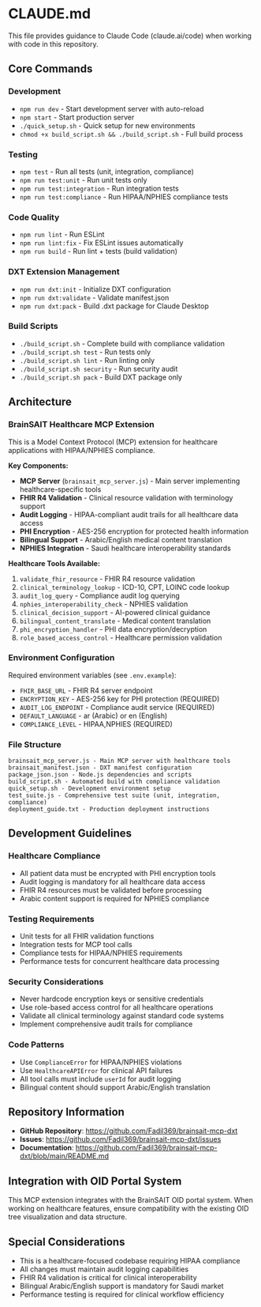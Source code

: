 # CLAUDE.md

This file provides guidance to Claude Code (claude.ai/code) when working with code in this repository.

## Core Commands

### Development
- `npm run dev` - Start development server with auto-reload
- `npm start` - Start production server
- `./quick_setup.sh` - Quick setup for new environments
- `chmod +x build_script.sh && ./build_script.sh` - Full build process

### Testing
- `npm test` - Run all tests (unit, integration, compliance)
- `npm run test:unit` - Run unit tests only
- `npm run test:integration` - Run integration tests
- `npm run test:compliance` - Run HIPAA/NPHIES compliance tests

### Code Quality
- `npm run lint` - Run ESLint
- `npm run lint:fix` - Fix ESLint issues automatically
- `npm run build` - Run lint + tests (build validation)

### DXT Extension Management
- `npm run dxt:init` - Initialize DXT configuration
- `npm run dxt:validate` - Validate manifest.json
- `npm run dxt:pack` - Build .dxt package for Claude Desktop

### Build Scripts
- `./build_script.sh` - Complete build with compliance validation
- `./build_script.sh test` - Run tests only
- `./build_script.sh lint` - Run linting only
- `./build_script.sh security` - Run security audit
- `./build_script.sh pack` - Build DXT package only

## Architecture

### BrainSAIT Healthcare MCP Extension
This is a Model Context Protocol (MCP) extension for healthcare applications with HIPAA/NPHIES compliance.

**Key Components:**
- **MCP Server** (`brainsait_mcp_server.js`) - Main server implementing healthcare-specific tools
- **FHIR R4 Validation** - Clinical resource validation with terminology support
- **Audit Logging** - HIPAA-compliant audit trails for all healthcare data access
- **PHI Encryption** - AES-256 encryption for protected health information
- **Bilingual Support** - Arabic/English medical content translation
- **NPHIES Integration** - Saudi healthcare interoperability standards

**Healthcare Tools Available:**
1. `validate_fhir_resource` - FHIR R4 resource validation
2. `clinical_terminology_lookup` - ICD-10, CPT, LOINC code lookup
3. `audit_log_query` - Compliance audit log querying
4. `nphies_interoperability_check` - NPHIES validation
5. `clinical_decision_support` - AI-powered clinical guidance
6. `bilingual_content_translate` - Medical content translation
7. `phi_encryption_handler` - PHI data encryption/decryption
8. `role_based_access_control` - Healthcare permission validation

### Environment Configuration
Required environment variables (see `.env.example`):
- `FHIR_BASE_URL` - FHIR R4 server endpoint
- `ENCRYPTION_KEY` - AES-256 key for PHI protection (REQUIRED)
- `AUDIT_LOG_ENDPOINT` - Compliance audit service (REQUIRED)
- `DEFAULT_LANGUAGE` - ar (Arabic) or en (English)
- `COMPLIANCE_LEVEL` - HIPAA,NPHIES (REQUIRED)

### File Structure
```
brainsait_mcp_server.js - Main MCP server with healthcare tools
brainsait_manifest.json - DXT manifest configuration
package_json.json - Node.js dependencies and scripts
build_script.sh - Automated build with compliance validation
quick_setup.sh - Development environment setup
test_suite.js - Comprehensive test suite (unit, integration, compliance)
deployment_guide.txt - Production deployment instructions
```

## Development Guidelines

### Healthcare Compliance
- All patient data must be encrypted with PHI encryption tools
- Audit logging is mandatory for all healthcare data access
- FHIR R4 resources must be validated before processing
- Arabic content support is required for NPHIES compliance

### Testing Requirements
- Unit tests for all FHIR validation functions
- Integration tests for MCP tool calls
- Compliance tests for HIPAA/NPHIES requirements
- Performance tests for concurrent healthcare data processing

### Security Considerations
- Never hardcode encryption keys or sensitive credentials
- Use role-based access control for all healthcare operations
- Validate all clinical terminology against standard code systems
- Implement comprehensive audit trails for compliance

### Code Patterns
- Use `ComplianceError` for HIPAA/NPHIES violations
- Use `HealthcareAPIError` for clinical API failures
- All tool calls must include `userId` for audit logging
- Bilingual content should support Arabic/English translation

## Repository Information
- **GitHub Repository**: https://github.com/Fadil369/brainsait-mcp-dxt
- **Issues**: https://github.com/Fadil369/brainsait-mcp-dxt/issues
- **Documentation**: https://github.com/Fadil369/brainsait-mcp-dxt/blob/main/README.md

## Integration with OID Portal System
This MCP extension integrates with the BrainSAIT OID portal system. When working on healthcare features, ensure compatibility with the existing OID tree visualization and data structure.

## Special Considerations
- This is a healthcare-focused codebase requiring HIPAA compliance
- All changes must maintain audit logging capabilities
- FHIR R4 validation is critical for clinical interoperability
- Bilingual Arabic/English support is mandatory for Saudi market
- Performance testing is required for clinical workflow efficiency